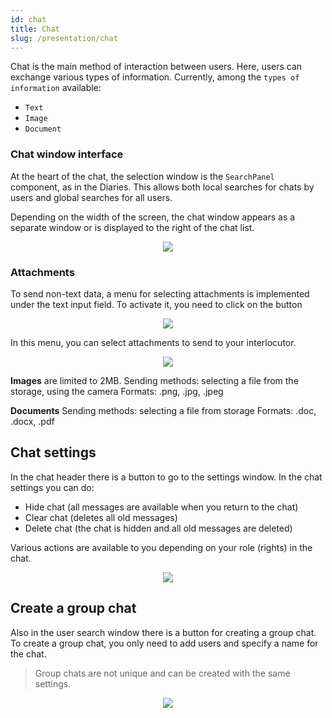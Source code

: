 ```yaml
---
id: chat
title: Chat
slug: /presentation/chat
---
```


Chat is the main method of interaction between users. Here, users can exchange various types of information. Currently, among the `types of information` available:

- `Text`
- `Image`
- `Document`

### Chat window interface

At the heart of the chat, the selection window is the `SearchPanel` component, as in the Diaries. This allows both local searches for chats by users and global searches for all users.

Depending on the width of the screen, the chat window appears as a separate window or is displayed to the right of the chat list.

<div align="center">
    <img type="imgscreen" src="/WM_doc/img/presentation/chat/chatViewOpen.png"/>
</div>

### Attachments

To send non-text data, a menu for selecting attachments is implemented under the text input field. To activate it, you need to click on the button <i class="fa fa-puzzle-piece d"></i>

<div align="center"><img type="imgscreen" src="/WM_doc/img/presentation/chat/chatAssetsMenu.png"/></div>

In this menu, you can select attachments to send to your interlocutor.

<div align="center"><img type="imgscreen" src="/WM_doc/img/presentation/chat/chatAssetsReady.png"/></div>

**Images** are limited to 2MB.
Sending methods: selecting a file from the storage, using the camera
Formats: .png, .jpg, .jpeg

**Documents**
Sending methods: selecting a file from storage
Formats: .doc, .docx, .pdf

## Chat settings

In the chat header there is a button to go to the settings window.
In the chat settings you can do:

- Hide chat (all messages are available when you return to the chat)
- Clear chat (deletes all old messages)
- Delete chat (the chat is hidden and all old messages are deleted)

Various actions are available to you depending on your role (rights) in the chat.

<div align="center"><img type="imgscreen" src="/WM_doc/img/presentation/chat/chatSettings.png"/></div>

## Create a group chat

Also in the user search window there is a button for creating a group chat. To create a group chat, you only need to add users and specify a name for the chat.

> Group chats are not unique and can be created with the same settings.

<div align="center"><img type="imgscreen" src="/WM_doc/img/presentation/chat/chatCreate.png"/></div>
